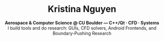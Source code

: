 <h1 align="center">Kristina Nguyen</h1>
<p align="center">
  <strong>Aerospace & Computer Science @ CU Boulder — C++/Qt · CFD · Systems</strong><br/>
  I build tools and do research: GUIs, CFD solvers, Android Frontends, and Boundary-Pushing Research
</p>
